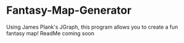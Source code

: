 # Fantasy-Map-Generator
Using James Plank's JGraph, this program allows you to create a fun fantasy map! ReadMe coming soon
